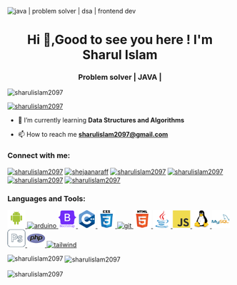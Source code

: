
![java | problem solver | dsa | frontend dev](https://www.google.com/url?sa=i&url=https%3A%2F%2Fwww.123rf.com%2Fphoto_102165920_vector-line-web-concept-for-programming-linear-web-banner-learn-to-code.html&psig=AOvVaw0oLKG5Zv2qbUFklBOd-oMC&ust=1706625094280000&source=images&cd=vfe&opi=89978449&ved=0CBMQjRxqFwoTCPjU84PogoQDFQAAAAAdAAAAABAI)
<h1 align="center">Hi 👋,Good to see you here ! I'm Sharul Islam</h1>
<h3 align="center">Problem solver | JAVA |</h3>

<p align="left"> <img src="https://komarev.com/ghpvc/?username=sharulislam2097&label=Profile%20views&color=0e75b6&style=flat" alt="sharulislam2097" /> </p>

<p align="left"> <a href="https://github.com/ryo-ma/github-profile-trophy"><img src="https://github-profile-trophy.vercel.app/?username=sharulislam2097" alt="sharulislam2097" /></a> </p>

- 🌱 I’m currently learning **Data Structures and Algorithms**

- 📫 How to reach me **sharulislam2097@gmail.com**

<h3 align="left">Connect with me:</h3>
<p align="left">
<a href="https://linkedin.com/in/sharulislam2097" target="blank"><img align="center" src="https://raw.githubusercontent.com/rahuldkjain/github-profile-readme-generator/master/src/images/icons/Social/linked-in-alt.svg" alt="sharulislam2097" height="30" width="40" /></a>
<a href="https://fb.com/shejaanaraff" target="blank"><img align="center" src="https://raw.githubusercontent.com/rahuldkjain/github-profile-readme-generator/master/src/images/icons/Social/facebook.svg" alt="shejaanaraff" height="30" width="40" /></a>
<a href="https://www.hackerrank.com/sharulislam2097" target="blank"><img align="center" src="https://raw.githubusercontent.com/rahuldkjain/github-profile-readme-generator/master/src/images/icons/Social/hackerrank.svg" alt="sharulislam2097" height="30" width="40" /></a>
<a href="https://codeforces.com/profile/sharulislam2097" target="blank"><img align="center" src="https://raw.githubusercontent.com/rahuldkjain/github-profile-readme-generator/master/src/images/icons/Social/codeforces.svg" alt="sharulislam2097" height="30" width="40" /></a>
<a href="https://www.leetcode.com/sharulislam2097" target="blank"><img align="center" src="https://raw.githubusercontent.com/rahuldkjain/github-profile-readme-generator/master/src/images/icons/Social/leet-code.svg" alt="sharulislam2097" height="30" width="40" /></a>
<a href="https://auth.geeksforgeeks.org/user/sharulislam2097" target="blank"><img align="center" src="https://raw.githubusercontent.com/rahuldkjain/github-profile-readme-generator/master/src/images/icons/Social/geeks-for-geeks.svg" alt="sharulislam2097" height="30" width="40" /></a>
</p>

<h3 align="left">Languages and Tools:</h3>
<p align="left"> <a href="https://developer.android.com" target="_blank" rel="noreferrer"> <img src="https://raw.githubusercontent.com/devicons/devicon/master/icons/android/android-original-wordmark.svg" alt="android" width="40" height="40"/> </a> <a href="https://www.arduino.cc/" target="_blank" rel="noreferrer"> <img src="https://cdn.worldvectorlogo.com/logos/arduino-1.svg" alt="arduino" width="40" height="40"/> </a> <a href="https://getbootstrap.com" target="_blank" rel="noreferrer"> <img src="https://raw.githubusercontent.com/devicons/devicon/master/icons/bootstrap/bootstrap-plain-wordmark.svg" alt="bootstrap" width="40" height="40"/> </a> <a href="https://www.w3schools.com/cpp/" target="_blank" rel="noreferrer"> <img src="https://raw.githubusercontent.com/devicons/devicon/master/icons/cplusplus/cplusplus-original.svg" alt="cplusplus" width="40" height="40"/> </a> <a href="https://www.w3schools.com/css/" target="_blank" rel="noreferrer"> <img src="https://raw.githubusercontent.com/devicons/devicon/master/icons/css3/css3-original-wordmark.svg" alt="css3" width="40" height="40"/> </a> <a href="https://git-scm.com/" target="_blank" rel="noreferrer"> <img src="https://www.vectorlogo.zone/logos/git-scm/git-scm-icon.svg" alt="git" width="40" height="40"/> </a> <a href="https://www.w3.org/html/" target="_blank" rel="noreferrer"> <img src="https://raw.githubusercontent.com/devicons/devicon/master/icons/html5/html5-original-wordmark.svg" alt="html5" width="40" height="40"/> </a> <a href="https://www.java.com" target="_blank" rel="noreferrer"> <img src="https://raw.githubusercontent.com/devicons/devicon/master/icons/java/java-original.svg" alt="java" width="40" height="40"/> </a> <a href="https://developer.mozilla.org/en-US/docs/Web/JavaScript" target="_blank" rel="noreferrer"> <img src="https://raw.githubusercontent.com/devicons/devicon/master/icons/javascript/javascript-original.svg" alt="javascript" width="40" height="40"/> </a> <a href="https://www.linux.org/" target="_blank" rel="noreferrer"> <img src="https://raw.githubusercontent.com/devicons/devicon/master/icons/linux/linux-original.svg" alt="linux" width="40" height="40"/> </a> <a href="https://www.mysql.com/" target="_blank" rel="noreferrer"> <img src="https://raw.githubusercontent.com/devicons/devicon/master/icons/mysql/mysql-original-wordmark.svg" alt="mysql" width="40" height="40"/> </a> <a href="https://www.photoshop.com/en" target="_blank" rel="noreferrer"> <img src="https://raw.githubusercontent.com/devicons/devicon/master/icons/photoshop/photoshop-line.svg" alt="photoshop" width="40" height="40"/> </a> <a href="https://www.php.net" target="_blank" rel="noreferrer"> <img src="https://raw.githubusercontent.com/devicons/devicon/master/icons/php/php-original.svg" alt="php" width="40" height="40"/> </a> <a href="https://tailwindcss.com/" target="_blank" rel="noreferrer"> <img src="https://www.vectorlogo.zone/logos/tailwindcss/tailwindcss-icon.svg" alt="tailwind" width="40" height="40"/> </a> </p>

<p><img align="left" src="https://github-readme-stats.vercel.app/api/top-langs?username=sharulislam2097&show_icons=true&locale=en&layout=compact" alt="sharulislam2097" /></p>

<p>&nbsp;<img align="center" src="https://github-readme-stats.vercel.app/api?username=sharulislam2097&show_icons=true&locale=en" alt="sharulislam2097" /></p>

<p><img align="center" src="https://github-readme-streak-stats.herokuapp.com/?user=sharulislam2097&" alt="sharulislam2097" /></p>
